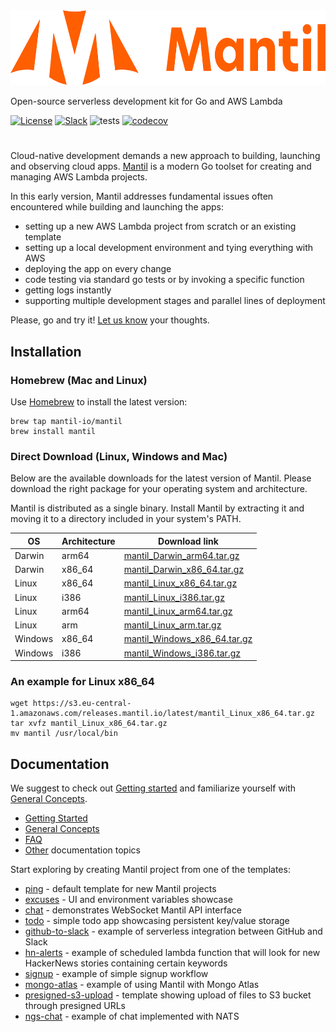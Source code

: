 <img src="docs/images/mantil-logo-lockup-1-orange-RGB.png" height="120px">
<p>Open-source serverless development kit for Go and AWS Lambda</p>

[![License][License-Image]][License-Url] [![Slack][Slack-Image]][Slack-Url] ![tests](https://github.com/mantil-io/mantil/actions/workflows/test.yml/badge.svg) [![codecov](https://codecov.io/gh/mantil-io/mantil/branch/master/graph/badge.svg?token=Y5CP4P7B69)](https://codecov.io/gh/mantil-io/mantil)

[License-Url]: https://github.com/mantil-io/mantil/blob/master/LICENSE
[License-Image]: https://img.shields.io/badge/license-MIT-blue

[Slack-Image]: https://img.shields.io/badge/chat-on%20slack-green
[Slack-Url]: https://join.slack.com/t/mantilcommunity/shared_invite/zt-z3iy0lsn-7zD_6nqEucsgygTvHmnxAw

#

Cloud-native development demands a new approach to building, launching and
observing cloud apps. [Mantil](https://www.mantil.com) is a modern Go toolset for creating and managing
AWS Lambda projects.

In this early version, Mantil addresses fundamental issues often encountered
while building and launching the apps:
* setting up a new AWS Lambda project from scratch or an existing template
* setting up a local development environment and tying everything with AWS
* deploying the app on every change
* code testing via standard go tests or by invoking a specific function
* getting logs instantly
* supporting multiple development stages and parallel lines of deployment

Please, go and try it! [Let us know](mailto:support@mantil.com?subject=Mantil%20feedback) your thoughts.

## Installation

### Homebrew (Mac and Linux)

Use [Homebrew](https://brew.sh) to install the latest version:

```
brew tap mantil-io/mantil
brew install mantil
```

### Direct Download (Linux, Windows and Mac)

Below are the available downloads for the latest version of Mantil. Please
download the right package for your operating system and architecture.

Mantil is distributed as a single binary. Install Mantil by extracting it and
moving it to a directory included in your system's PATH.

| OS      | Architecture | Download link                                                                                                                |
| --------| ------------ | ---------------------------------------------------------------------------------------------------------------------------- |
| Darwin  | arm64        | [mantil_Darwin_arm64.tar.gz](https://s3.eu-central-1.amazonaws.com/releases.mantil.io/latest/mantil_Darwin_arm64.tar.gz)     |
| Darwin  | x86_64       | [mantil_Darwin_x86_64.tar.gz](https://s3.eu-central-1.amazonaws.com/releases.mantil.io/latest/mantil_Darwin_x86_64.tar.gz)   |
| Linux   | x86_64       | [mantil_Linux_x86_64.tar.gz](https://s3.eu-central-1.amazonaws.com/releases.mantil.io/latest/mantil_Linux_x86_64.tar.gz)     |
| Linux   | i386         | [mantil_Linux_i386.tar.gz](https://s3.eu-central-1.amazonaws.com/releases.mantil.io/latest/mantil_Linux_i386.tar.gz)         |
| Linux   | arm64        | [mantil_Linux_arm64.tar.gz](https://s3.eu-central-1.amazonaws.com/releases.mantil.io/latest/mantil_Linux_arm64.tar.gz)       |
| Linux   | arm          | [mantil_Linux_arm.tar.gz](https://s3.eu-central-1.amazonaws.com/releases.mantil.io/latest/mantil_Linux_arm.tar.gz)           |
| Windows | x86_64       | [mantil_Windows_x86_64.tar.gz](https://s3.eu-central-1.amazonaws.com/releases.mantil.io/latest/mantil_Windows_x86_64.tar.gz) |
| Windows | i386         | [mantil_Windows_i386.tar.gz](https://s3.eu-central-1.amazonaws.com/releases.mantil.io/latest/mantil_Windows_i386.tar.gz)     |


### An example for Linux x86_64

```
wget https://s3.eu-central-1.amazonaws.com/releases.mantil.io/latest/mantil_Linux_x86_64.tar.gz
tar xvfz mantil_Linux_x86_64.tar.gz
mv mantil /usr/local/bin
```

## Documentation

We suggest to check out [Getting started](docs/getting_started.md) and familiarize yourself with [General
Concepts](docs/concepts.md).

* [Getting Started](docs/getting_started.md)
* [General Concepts](docs/concepts.md)
* [FAQ](docs/faq.md)
* [Other](docs/readme.md) documentation topics

Start exploring by creating Mantil project from one of the templates:
* [ping](https://github.com/mantil-io/template-ping) - default template for new Mantil projects
* [excuses](https://github.com/mantil-io/template-excuses) - UI and environment variables showcase
* [chat](https://github.com/mantil-io/template-chat) - demonstrates WebSocket Mantil API interface
* [todo](https://github.com/mantil-io/template-todo) - simple todo app showcasing persistent key/value storage
* [github-to-slack](https://github.com/mantil-io/template-github-to-slack) - example of serverless integration between GitHub and Slack
* [hn-alerts](https://github.com/mantil-io/example-hn-alerts) - example of scheduled lambda function that will look for new HackerNews stories containing certain keywords
* [signup](https://github.com/mantil-io/example-signup) - example of simple signup workflow
* [mongo-atlas](https://github.com/mantil-io/example-mongo-atlas) - example of using Mantil with Mongo Atlas
* [presigned-s3-upload](https://github.com/mantil-io/template-presigned-s3-upload) - template showing upload of files to S3 bucket through presigned URLs
* [ngs-chat](https://github.com/mantil-io/example-ngs-chat) - example of chat implemented with NATS

